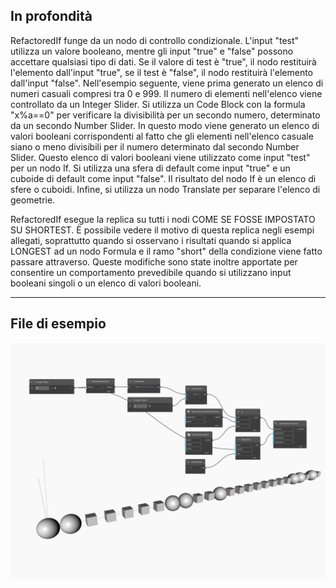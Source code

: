 ## In profondità
RefactoredIf funge da un nodo di controllo condizionale. L'input "test" utilizza un valore booleano, mentre gli input "true" e "false" possono accettare qualsiasi tipo di dati. Se il valore di test è "true", il nodo restituirà l'elemento dall'input "true", se il test è "false", il nodo restituirà l'elemento dall'input "false". Nell'esempio seguente, viene prima generato un elenco di numeri casuali compresi tra 0 e 999. Il numero di elementi nell'elenco viene controllato da un Integer Slider. Si utilizza un Code Block con la formula "x%a==0" per verificare la divisibilità per un secondo numero, determinato da un secondo Number Slider. In questo modo viene generato un elenco di valori booleani corrispondenti al fatto che gli elementi nell'elenco casuale siano o meno divisibili per il numero determinato dal secondo Number Slider. Questo elenco di valori booleani viene utilizzato come input "test" per un nodo If. Si utilizza una sfera di default come input "true" e un cuboide di default come input "false". Il risultato del nodo If è un elenco di sfere o cuboidi. Infine, si utilizza un nodo Translate per separare l'elenco di geometrie.

RefactoredIf esegue la replica su tutti i nodi COME SE FOSSE IMPOSTATO SU SHORTEST. È possibile vedere il motivo di questa replica negli esempi allegati, soprattutto quando si osservano i risultati quando si applica LONGEST ad un nodo Formula e il ramo "short" della condizione viene fatto passare attraverso. Queste modifiche sono state inoltre apportate per consentire un comportamento prevedibile quando si utilizzano input booleani singoli o un elenco di valori booleani.
___
## File di esempio

![If](./CoreNodeModels.Logic.RefactoredIf_img.jpg)

